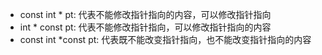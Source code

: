 - const int * pt: 代表不能修改指针指向的内容，可以修改指针指向
- int * const pt: 代表不能修改指针指向，可以修改指针指向的内容
- const int *const pt: 代表既不能改变指针指向，也不能改变指针指向的内容